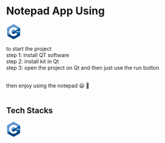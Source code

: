 # Notepad App Using 
<a href="https://www.w3schools.com/cpp/" target="_blank" rel="noreferrer"> <img src="https://raw.githubusercontent.com/devicons/devicon/master/icons/cplusplus/cplusplus-original.svg" alt="cplusplus" width="40" height="40"/> </a>

<!-- <img src="https://img.shields.io/badge/React-20232A?style=for-the-badge&logo=react&logoColor=61DAFB"> -->




to start the project 
<br>
step 1: install QT software
<br>
step 2: install kit in Qt 
<br>
step 3: open the project on Qt and then just use 
the run button 

<br>
then enjoy using the notepad 😃 🎊 
<br>
<br>

##  Tech Stacks

<a href="https://www.w3schools.com/cpp/" target="_blank" rel="noreferrer"> <img src="https://raw.githubusercontent.com/devicons/devicon/master/icons/cplusplus/cplusplus-original.svg" alt="cplusplus" width="40" height="40"/> </a>
<br>




<!-- ## Folder Structure 

Folder structure of this project for your reference 

```
├── ASSETS
│   ├── profile-pic.png
│   ├── 
│   ├── 
│   ├── 
│   ├── 
│   ├── 
│   
├── CSS
│   ├── style.css
│   ├── 
│   ├── COLOR
│   │   |- color-1.css
│   │   |- color-2.css
│   │   |- color-3.css
│   │   |- color-4.css
|   ... |- style-switcher.css
│   
├── JS
│   ├── script.js   
|   ├── style-switcher.js
|
├── 
├──  
└── 
└── 
``` -->


<!-- ## Open Source 




##  Contributor
 



<a href="https://github.com/Rik-21/Profile-Website/graphs/contributors">
  <img src="https://contrib.rocks/image?repo=Rik-21/Profile-Website" />
</a>




##  Project Admin

<a href="https://github.com/Rik-21">Rupantar Mondal</a>
<br>

##  Give this Project a Star

If you liked working on this project, do ⭐ and share this repository.

🎉 🎊 😃 Thanks for visiting 😃 🎊 🎉
<br>

##  Contact Me

If you want to contact me, you can reach me through github
 -->
 <br>
 <br>
 <br>
